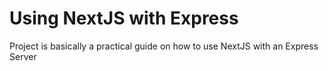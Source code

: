# Using NextJS with Express

Project is basically a practical guide on how to use NextJS with an Express Server 
